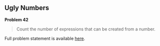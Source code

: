 Ugly Numbers
------------

**Problem 42**

> Count the number of expressions that can be created from a number.

Full problem statement is available [here][mirror].

[mirror]: https://github.com/rdtsc/codeeval-problem-statements/tree/master/hard/042-ugly-numbers/
          "View Problem Statement Mirror"
